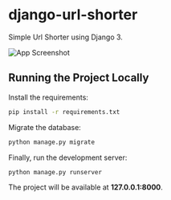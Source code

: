 # django-url-shorter
Simple Url Shorter using Django 3.

![App Screenshot](https://i.paste.pics/745313ab15e1dd77627b592010ca7823.png)

## Running the Project Locally

Install the requirements:

```bash
pip install -r requirements.txt
```

Migrate the database:

```bash
python manage.py migrate
```

Finally, run the development server:

```bash
python manage.py runserver
```

The project will be available at **127.0.0.1:8000**.